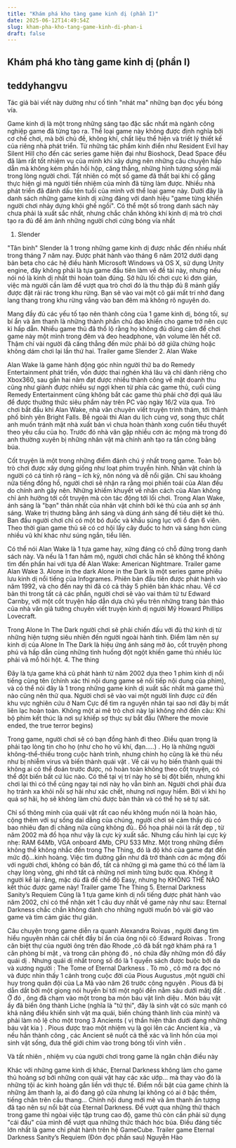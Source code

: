 ```yaml
---
title: "Khám phá kho tàng game kinh dị (phần I)"
date: 2025-06-12T14:49:54Z
slug: kham-pha-kho-tang-game-kinh-di-phan-i
draft: false
---
```


## Khám phá kho tàng game kinh dị (phần I)

## teddyhangvu

Tác giả bài viết này dường như cố tình "nhát ma" những bạn đọc yếu bóng vía.
 
Game kinh dị là một trong những sáng tạo đặc sắc nhất mà ngành công nghiệp game đã từng tạo ra. Thể loại game này không được định nghĩa bởi cơ chế chơi, mà bởi chủ đề, không khí, chất liệu thể hiện và triết lý thiết kế của riêng nhà phát triển. Từ những tác phẩm kinh điển như Resident Evil hay Silent Hill cho đến các series game hiện đại như Bioshock, Dead Space đều đã làm rất tốt nhiệm vụ của mình khi xây dựng nên những câu chuyện hấp dẫn mà không kém phần hồi hộp, căng thẳng, những hình tượng sống mãi trong lòng người chơi. Tất nhiên có một số game đã thất bại khi cố gắng thực hiện gì mà người tiền nhiệm của mình đã từng làm được. Nhiều nhà phát triển đã đánh dấu tên tuổi của mình với thể loại game này.
Dưới đây là danh sách những game kinh dị xứng đáng với danh hiệu "game từng khiến người chơi nhảy dựng khỏi ghế ngồi". Có thể một số trong danh sách này chưa phải là xuất sắc nhất, nhưng chắc chắn không khí kinh dị mà trò chơi tạo ra đủ để ám ảnh những người chơi cứng bóng vía nhất
1. Slender

"Tân binh" Slender là 1 trong những game kinh dị được nhắc đến nhiều nhất trong tháng 7 năm nay. Được phát hành vào tháng 6 năm 2012 dưới dạng bản beta cho các hệ điều hành Microsoft Windows và OS X, sử dụng Unity engine, đây không phải là tựa game đầu tiên làm về đề tài này, nhưng nếu nói nó là kinh dị nhất thì hoàn toàn đúng. Sở hữu lối chơi cực kì đơn giản, việc mà người cần làm để vượt qua trò chơi đó là thu thập đủ 8 mảnh giấy được đặt rải rác trong khu rừng. Bạn sẽ vào vai một cô gái mất trí nhớ đang lang thang trong khu rừng vắng vào ban đêm mà không rõ nguyên do.

Mang đầy đủ các yếu tố tạo nên thành công của 1 game kinh dị, bóng tối, sự bí ẩn và âm thanh là những thành phần chủ đạo khiến cho game trở nên cực kì hấp dẫn. Nhiều game thủ đã thổ lộ rằng họ không đủ dũng cảm để chơi game này một mình trong đêm và đeo headphone, vặn volume lên hết cỡ. Thậm chí vài người đã căng thẳng đến mức phải bỏ dở giữa chừng hoặc không dám chơi lại lần thứ hai.
Trailer game Slender
2. Alan Wake

Alan Wake là game hành động góc nhìn người thứ ba do Remedy Entertainment phát triển, vốn được thai nghén khá lâu và chỉ dành riêng cho Xbox360, sau gần hai năm đạt được nhiều thành công về mặt doanh thu cũng như giành được nhiều sự ngợi khen từ phía các game thủ, cuối cùng Remedy Entertainment cũng không bắt các game thủ phải chờ đợi quá lâu để được thưởng thức siêu phẩm này trên PC vào ngày 16/2 vừa qua.
Trò chơi bắt đầu khi Alan Wake, nhà văn chuyên viết truyện trinh thám, tới thành phố bình yên Bright Falls. Bề ngoài thì Alan du lịch cùng vợ, song thực chất anh muốn tránh mặt nhà xuất bản vì chưa hoàn thành xong cuốn tiểu thuyết theo yêu cầu của họ. Trước đó nhà văn gặp nhiều cơn ác mộng mà trong đó anh thường xuyên bị những nhân vật mà chính anh tạo ra tấn công bằng búa.

Cốt truyện là một trong những điểm đánh chú ý nhất trong game. Toàn bộ trò chơi được xây dựng giống như loạt phim truyền hình. Nhân vật chính là người có cá tính rõ ràng – ích kỷ, nôn nóng và dễ nổi giận. Chỉ sau khoảng nửa tiếng đồng hồ, người chơi sẽ nhận ra rằng mọi phiền toái của Alan đều do chính anh gây nên. Những khiếm khuyết về nhân cách của Alan không chỉ ảnh hưởng tới cốt truyện mà còn tác động tới lối chơi.
Trong Alan Wake, ánh sáng là "bạn" thân nhất của nhân vật chính bởi kẻ thù của anh sợ ánh sáng. Wake trị thương bằng ánh sáng và dùng ánh sáng để tiêu diệt kẻ thù. Ban đầu người chơi chỉ có một bó đuốc và khẩu súng lục với ổ đạn 6 viên. Theo thời gian game thủ sẽ có cơ hội lấy cây đuốc to hơn và sáng hơn cùng nhiều vũ khí khác như súng ngắn, tiểu liên.

Có thể nói Alan Wake là 1 tựa game hay, xứng đáng có chỗ đứng trong danh sách này. Và nếu là 1 fan hâm mộ, người chơi chắc hẳn sẽ không thể không tìm đến phần hai với tựa đề Alan Wake: American Nightmare.
Trailer game Alan Wake
3. Alone in the dark
Alone in the Dark là một series game phiêu lưu kinh dị nổi tiếng của Infogrames. Phiên bản đầu tiên được phát hành vào năm 1992, và cho đến nay thì đã có cả thảy 5 phiên bản khác nhau. Về cơ bản thì trong tất cả các phần, người chơi sẽ vào vai thám tử tư Edward Carnby, với một cốt truyện hấp dẫn dựa chủ yếu trên những trang bản thảo của nhà văn giả tưởng chuyên viết truyện kinh dị người Mỹ Howard Phillips Lovecraft.

Trong Alone In The Dark người chơi sẽ phải chiến đấu với đủ thứ kinh dị từ những hiện tượng siêu nhiên đến người ngoài hành tinh. Điểm làm nên sự kinh dị của Alone In The Dark là hiệu ứng ánh sáng mờ ảo, cốt truyện phong phú và hấp dẫn cùng những tình huống đột ngột khiến game thủ nhiều lúc phải vã mồ hôi hột.
4. The thing

Đây là tựa game khá cũ phát hành từ năm 2002 dựa theo 1 phim kinh dị nổi tiếng cùng tên (chính xác thì nội dung game sẽ nối tiếp nội dung của phim), và có thể nói đây là 1 trong những game kinh dị xuất sắc nhất mà game thủ nào cũng nên thử qua. Người chơi sẽ vào vai một người lính được cử đến khu vực nghiên cứu ở Nam Cực để tìm ra nguyên nhân tại sao nơi đây bị mất liên lạc hoàn toàn. Không một ai mê trò chơi này lại không nhớ đến câu: Khi bộ phim kết thúc là nơi sự khiếp sợ thực sự bắt đầu (Where the movie ended, the true terror begins)

Trong game, người chơi sẽ có bạn đồng hành đi theo .Điều quan trọng là phải tạo lòng tin cho họ (như cho họ vũ khí, đạn.....) . Họ là những người không-thể-thiếu trong cuộc hành trình, nhưng chính họ cũng là kẻ thù nếu như bị nhiễm virus và biến thành quái vật . Về cái vụ họ biến thành quái thì không ai có thể đoán trước được, nó hoàn toàn không theo cốt truyện, có thể đột biến bất cứ lúc nào. Có thể tại vị trí này họ sẽ bị đột biến, nhưng khi chơi lại thì có thể cũng ngay tại nơi này họ vẫn bình an. Người chơi phải đưa họ tránh xa khỏi nỗi sợ hãi như xác chết, nhưng nơi nguy hiểm. Bởi vì khi họ quá sợ hãi, họ sẽ không làm chủ được bản thân và có thể họ sẽ tự sát.

Chỉ số thông minh của quái vật rất cao nếu không muốn nói là hoàn hảo, cộng thêm với sự sống dai dẳng của chúng, người chơi sẽ cảm thấy dù có bao nhiêu đạn đi chăng nữa cũng không đủ.. Đồ họa phải nói là rất đẹp , từ năm 2002 mà đồ họa như vậy là cực kỳ xuất sắc. Nhưng cấu hình lại cực kỳ nhẹ: RAM 64Mb, VGA onboard 4Mb, CPU 533 Mhz.
Một trong những điểm không thể không nhắc đến trong The Thing, đó là độ khó của game đạt đến mức độ…kinh hoàng. Việc tìm đường gần như đã trở thành cơn ác mộng đối với người chơi, không có bản đồ, tất cả những gì mà game thủ có thể làm là chạy lòng vòng, ghi nhớ tất cả những nơi mình từng bước qua. Không ít người kể lại rằng, mặc dù đã để chế độ Easy, nhưng họ KHÔNG THỂ NÀO kết thúc được game này!
Trailer game The Thing
5. Eternal Darkness Sanity’s Requiem
Cũng là 1 tựa game kinh dị nổi tiếng được phát hành vào năm 2002, chỉ có thể nhận xét 1 câu duy nhất về game này như sau: Eternal Darkness chắc chắn không dành cho những người muốn bỏ vài giờ vào game và tìm cảm giác thư giãn.

Câu chuyện trong game diễn ra quanh Alexandra Roivas , người đang tìm hiểu nguyên nhân cái chết đầy bí ẩn của ông nội cô :Edward Roivas . Trong căn biệt thự của người ông trên đảo Rhode ,cô đã bất ngờ khám phá ra 1 căn phòng bí mật , và trong căn phòng đó , nó chứa đầy những món đồ đầy quái dị . Nhưng quái dị nhất trong số đó là 1 quyển sách được buộc bởi da và xương người : The Tome of Eternal Darkness . Tò mò , cô mở ra đọc nó và được nhìn thấy 1 cảnh trong cuộc đời của Pious Augustus ,một người chỉ huy trong quân đội của La Mã vào năm 26 trước công nguyên .
Pious đã bị dẫn dắt bởi một giọng nói huyền bí tới một ngôi đền nằm sâu dưới mătj đất . Ở đó , ông đã chạm vào một trong ba món báu vật linh diệu . Món báu vật ấy đã biến ông thành Liche (nghĩa là "tử thi", đây là sinh vật có sức mạnh có khả năng điều khiển sinh vật ma quái, biến chúng thành lính của mình) và phải làm nô lệ cho một trong 3 Ancients ( vị thần hiện thân dưới dạng những báu vật kia ) . Pious được trao một nhiệm vụ là gọi lên các Ancient kia , và nếu hắn thành công , các Ancient sẽ nuốt cả thể xác và linh hồn của mọi sinh vật sống, đưa thế giới chìm vào trong bóng tối vĩnh viễn .
 
Và tất nhiên , nhiệm vụ của người chơi trong game là ngăn chặn điều này

Khác với những game kinh dị khác, Eternal Darkness không làm cho game thủ hoảng sợ bởi những con quái vật hay các xác ướp… mà thay vào đó là những tội ác kinh hoàng gắn liền với thực tế. Điểm nổi bật của game chính là những âm thanh lạ, ai đó đang gõ cửa nhưng lại không có ai ở bậc thềm, tiếng chân trên cầu thang… Chính nội dung mới mẽ và âm thanh ấn tượng đã tạo nên sự nổi bật của Eternal Darkness. Để vượt qua những thử thách trong game thì ngòai việc tập trung cao độ, game thủ còn cần phải sử dụng "cái đầu" của mình để vượt qua những thức thách hóc búa. Điều đáng tiếc lớn nhất là game chỉ phát hành trên hệ GameCube.
Trailer game Eternal Darkness Sanity’s Requiem
(Đón đọc phần sau)
Nguyễn Hào